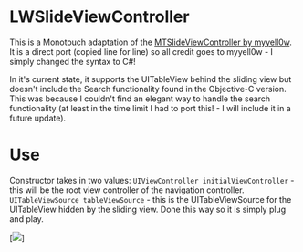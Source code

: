 LWSlideViewController
========================

This is a Monotouch adaptation of the [MTSlideViewController by myyell0w]. It is a direct port (copied line for line) so all credit goes to myyell0w - I simply changed the syntax to C#!

In it's current state, it supports the UITableView behind the sliding view but doesn't
include the Search functionality found in the Objective-C version. This was because I couldn't find an elegant way to handle the search functionality (at least in the time limit I had to port this! - I will include it in a future update).

Use
=====

Constructor takes in two values:
`UIViewController initialViewController` - this will be the root view controller of the navigation controller.
`UITableViewSource tableViewSource` - this is the UITableViewSource for the UITableView hidden by the sliding view. Done this way so it is simply plug and play.

[![](http://i.imgur.com/FIZKJ.png)]

[MTSlideViewController by myyell0w]: https://github.com/myell0w/MTSlideViewController/